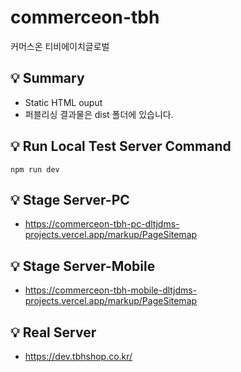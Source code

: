 # commerceon-tbh
커머스온 티비에이치글로벌

## 💡 Summary
- Static HTML ouput
- 퍼블리싱 결과물은 dist 폴더에 있습니다.

## 💡 Run Local Test Server Command
```
npm run dev
```

## 💡 Stage Server-PC
- https://commerceon-tbh-pc-dltjdms-projects.vercel.app/markup/PageSitemap

## 💡 Stage Server-Mobile
- https://commerceon-tbh-mobile-dltjdms-projects.vercel.app/markup/PageSitemap

## 💡 Real Server
- https://dev.tbhshop.co.kr/
